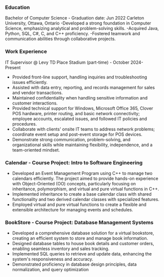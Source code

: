 ### Education
Bachelor of Computer Science - Graduation date: Jun 2022
Carleton University, Ottawa, Ontario
-Developed a strong foundation in Computer Science, emphasizing analytical and problem-solving skills.
-Acquired Java, Python, SQL, C#, C, and C++ proficiency.
-Fostered teamwork and communication abilities through collaborative projects.


### Work Experience
IT Supervisor @ Levy TD Place Stadium (part-time) - October 2024- Present
- Provided front-line support, handling inquiries and troubleshooting issues efficiently.
- Assisted with data entry, reporting, and records management for sales and vendor transactions.
- Maintained confidentiality when handling sensitive information and customer interactions.
- Provided technical support for Windows, Microsoft Office 365, Clover POS hardware, printer routing, and basic network connectivity; employee accounts, escalated issues, and followed IT policies and procedures.
- Collaborate with clients' onsite IT teams to address network problems; coordinate event setup and post-event storage for POS devices.
- Demonstrate strong communication, problem-solving, and organizational skills while maintaining flexibility, independence, and a team-oriented mindset.

### Calendar - Course Project: Intro to Software Engineering
- Developed an Event Management Program using C++ to manage two calendars efficiently. The project aimed to provide hands-on experience with Object-Oriented (OO) concepts, particularly focusing on inheritance, polymorphism, and virtual and pure virtual functions in C++.
- Implemented inheritance to create a base calendar class with shared functionality and two derived calendar classes with specialized features.
- Employed virtual and pure virtual functions to create a flexible and extensible architecture for managing events and schedules.

### BookStore - Course Project: Database Management Systems
- Developed a comprehensive database solution for a virtual bookstore, creating an efficient system to store and manage book information.
- Designed database tables to house book details and customer orders, enabling seamless inventory and sales tracking.
- Implemented SQL queries to retrieve and update data, enhancing the system's responsiveness and accuracy.
- Demonstrated proficiency in database design principles, data normalization, and query optimization


